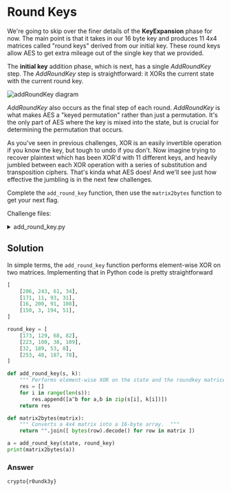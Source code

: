 # Round Keys

We're going to skip over the finer details of the **KeyExpansion** phase for now. The main point is that it takes in our 16 byte key and produces 11 4x4 matrices called "round keys" derived from our initial key. These round keys allow AES to get extra mileage out of the single key that we provided.

The **initial key** addition phase, which is next, has a single *AddRoundKey* step. The *AddRoundKey* step is straightforward: it XORs the current state with the current round key.

![addRoundKey diagram](https://cryptohack.org/static/img/aes/AddRoundKey.png)


*AddRoundKey* also occurs as the final step of each round. *AddRoundKey* is what makes AES a "keyed permutation" rather than just a permutation. It's the only part of AES where the key is mixed into the state, but is crucial for determining the permutation that occurs.

As you've seen in previous challenges, XOR is an easily invertible operation if you know the key, but tough to undo if you don't. Now imagine trying to recover plaintext which has been XOR'd with 11 different keys, and heavily jumbled between each XOR operation with a series of substitution and transposition ciphers. That's kinda what AES does! And we'll see just how effective the jumbling is in the next few challenges.

Complete the `add_round_key` function, then use the `matrix2bytes` function to get your next flag.

Challenge files:

<details>

<summary>add_round_key.py</summary>

```py
state = [
    [206, 243, 61, 34],
    [171, 11, 93, 31],
    [16, 200, 91, 108],
    [150, 3, 194, 51],
]

round_key = [
    [173, 129, 68, 82],
    [223, 100, 38, 109],
    [32, 189, 53, 8],
    [253, 48, 187, 78],
]


def add_round_key(s, k):
    ???


print(add_round_key(state, round_key))
```

</details>


## Solution

In simple terms, the `add_round_key` function performs element-wise XOR on two matrices. Implementing that in Python code is pretty straightforward

```py
[
    [206, 243, 61, 34],
    [171, 11, 93, 31],
    [16, 200, 91, 108],
    [150, 3, 194, 51],
]

round_key = [
    [173, 129, 68, 82],
    [223, 100, 38, 109],
    [32, 189, 53, 8],
    [253, 48, 187, 78],
]

def add_round_key(s, k):
    """ Performs element-wise XOR on the state and the roundkey matrices """
    res = []
    for i in range(len(s)):
        res.append([a^b for a,b in zip(s[i], k[i])])
    return res

def matrix2bytes(matrix):
    """ Converts a 4x4 matrix into a 16-byte array.  """
    return "".join([ bytes(row).decode() for row in matrix ])

a = add_round_key(state, round_key)
print(matrix2bytes(a))
```


### Answer

`crypto{r0undk3y}`
